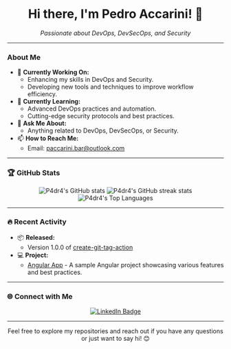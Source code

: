 <h1 align="center">Hi there, I'm Pedro Accarini! 👋</h1>

<p align="center">
  <em>Passionate about DevOps, DevSecOps, and Security</em>
</p>

---

### About Me
- 🔭 **Currently Working On:** 
  - Enhancing my skills in DevOps and Security.
  - Developing new tools and techniques to improve workflow efficiency.
- 🌱 **Currently Learning:** 
  - Advanced DevOps practices and automation.
  - Cutting-edge security protocols and best practices.
- 💬 **Ask Me About:** 
  - Anything related to DevOps, DevSecOps, or Security.
- 📫 **How to Reach Me:** 
  - Email: [paccarini.bar@outlook.com](mailto:paccarini.bar@outlook.com)

---

### 🏆 GitHub Stats
<p align="center">
  <img src="https://github-readme-stats.vercel.app/api?username=P4dr4&show_icons=true&theme=radical" alt="P4dr4's GitHub stats">
  <img src="https://github-readme-streak-stats.herokuapp.com/?user=P4dr4&theme=radical" alt="P4dr4's GitHub streak stats">
  <img src="https://github-readme-stats.vercel.app/api/top-langs/?username=P4dr4&layout=compact&theme=radical" alt="P4dr4's Top Languages">
</p>

---

### 🔥 Recent Activity
- 📦 **Released:** 
  - Version 1.0.0 of [create-git-tag-action](https://github.com/P4dr4/create-git-tag-action)
- 💻 **Project:** 
  - [Angular App](https://github.com/P4dr4/angular-app) - A sample Angular project showcasing various features and best practices.

---

### 🌐 Connect with Me
<p align="center">
  <a href="https://www.linkedin.com/in/pedro-accarini-b8bbb61b4/">
    <img src="https://img.shields.io/badge/LinkedIn-0077B5?style=for-the-badge&logo=linkedin&logoColor=white" alt="LinkedIn Badge">
  </a>
</p>

---

<p align="center">
  Feel free to explore my repositories and reach out if you have any questions or just want to say hi! 😊
</p>

